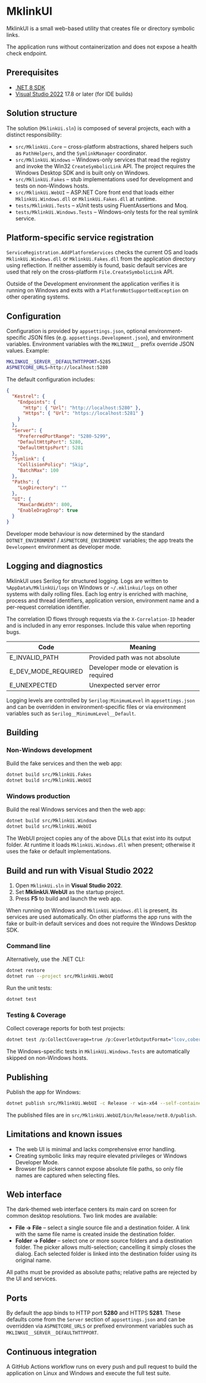 # MklinkUI

MklinkUI is a small web-based utility that creates file or directory symbolic links.

The application runs without containerization and does not expose a health check endpoint.

## Prerequisites
- [.NET 8 SDK](https://dotnet.microsoft.com/)
- [Visual Studio 2022](https://visualstudio.microsoft.com/) 17.8 or later (for IDE builds)

## Solution structure
The solution (`MklinkUi.sln`) is composed of several projects, each with a distinct responsibility:

- `src/MklinkUi.Core` – cross-platform abstractions, shared helpers such as `PathHelpers`, and the `SymlinkManager` coordinator.
- `src/MklinkUi.Windows` – Windows-only services that read the registry and invoke the Win32 `CreateSymbolicLink` API. The project requires the Windows Desktop SDK and is built only on Windows.
- `src/MklinkUi.Fakes` – stub implementations used for development and tests on non-Windows hosts.
- `src/MklinkUi.WebUI` – ASP.NET Core front end that loads either `MklinkUi.Windows.dll` or `MklinkUi.Fakes.dll` at runtime.
- `tests/MklinkUi.Tests` – xUnit tests using FluentAssertions and Moq.
- `tests/MklinkUi.Windows.Tests` – Windows-only tests for the real symlink service.

## Platform-specific service registration
`ServiceRegistration.AddPlatformServices` checks the current OS and loads `MklinkUi.Windows.dll` or `MklinkUi.Fakes.dll` from the application directory using reflection. If neither assembly is found, basic default services are used that rely on the cross-platform `File.CreateSymbolicLink` API.

Outside of the Development environment the application verifies it is running on Windows and exits with a `PlatformNotSupportedException` on other operating systems.

## Configuration

Configuration is provided by `appsettings.json`, optional environment-specific JSON files (e.g. `appsettings.Development.json`), and environment variables. Environment variables with the `MKLINKUI__` prefix override JSON values. Example:

```bash
MKLINKUI__SERVER__DEFAULTHTTPPORT=5285
ASPNETCORE_URLS=http://localhost:5280
```

The default configuration includes:

```json
{
  "Kestrel": {
    "Endpoints": {
      "Http": { "Url": "http://localhost:5280" },
      "Https": { "Url": "https://localhost:5281" }
    }
  },
  "Server": {
    "PreferredPortRange": "5280-5299",
    "DefaultHttpPort": 5280,
    "DefaultHttpsPort": 5281
  },
  "Symlink": {
    "CollisionPolicy": "Skip",
    "BatchMax": 100
  },
  "Paths": {
    "LogDirectory": ""
  },
  "UI": {
    "MaxCardWidth": 800,
    "EnableDragDrop": true
  }
}
```

Developer mode behaviour is now determined by the standard `DOTNET_ENVIRONMENT` / `ASPNETCORE_ENVIRONMENT` variables; the app treats the `Development` environment as developer mode.

## Logging and diagnostics

MklinkUI uses Serilog for structured logging. Logs are written to `%AppData%/MklinkUi/logs` on Windows or `~/.mklinkui/logs` on other systems with daily rolling files. Each log entry is enriched with machine, process and thread identifiers, application version, environment name and a per-request correlation identifier.

The correlation ID flows through requests via the `X-Correlation-ID` header and is included in any error responses. Include this value when reporting bugs.

| Code | Meaning |
| --- | --- |
| E_INVALID_PATH | Provided path was not absolute |
| E_DEV_MODE_REQUIRED | Developer mode or elevation is required |
| E_UNEXPECTED | Unexpected server error |

Logging levels are controlled by `Serilog:MinimumLevel` in `appsettings.json` and can be overridden in environment-specific files or via environment variables such as `Serilog__MinimumLevel__Default`.

## Building
### Non-Windows development
Build the fake services and then the web app:

```bash
dotnet build src/MklinkUi.Fakes
dotnet build src/MklinkUi.WebUI
```

### Windows production
Build the real Windows services and then the web app:

```bash
dotnet build src/MklinkUi.Windows
dotnet build src/MklinkUi.WebUI
```

The WebUI project copies any of the above DLLs that exist into its output folder. At runtime it loads `MklinkUi.Windows.dll` when present; otherwise it uses the fake or default implementations.

## Build and run with Visual Studio 2022
1. Open `MklinkUi.sln` in **Visual Studio 2022**.
2. Set **MklinkUi.WebUI** as the startup project.
3. Press **F5** to build and launch the web app.

When running on Windows and `MklinkUi.Windows.dll` is present, its services are used automatically. On other platforms the app runs with the fake or built-in default services and does not require the Windows Desktop SDK.

### Command line
Alternatively, use the .NET CLI:

```bash
dotnet restore
dotnet run --project src/MklinkUi.WebUI
```

Run the unit tests:

```bash
dotnet test
```

### Testing & Coverage

Collect coverage reports for both test projects:

```bash
dotnet test /p:CollectCoverage=true /p:CoverletOutputFormat="lcov,cobertura"
```

The Windows-specific tests in `MklinkUi.Windows.Tests` are automatically skipped on non-Windows hosts.

## Publishing
Publish the app for Windows:

```bash
dotnet publish src/MklinkUi.WebUI -c Release -r win-x64 --self-contained false
```
The published files are in `src/MklinkUi.WebUI/bin/Release/net8.0/publish`.

## Limitations and known issues
- The web UI is minimal and lacks comprehensive error handling.
- Creating symbolic links may require elevated privileges or Windows Developer Mode.
- Browser file pickers cannot expose absolute file paths, so only file names are captured when selecting files.

## Web interface

The dark-themed web interface centers its main card on screen for common desktop resolutions. Two link modes are available:

- **File → File** – select a single source file and a destination folder. A link with the same file name is created inside the destination folder.
 - **Folder → Folder** – select one or more source folders and a destination folder. The picker allows multi-selection; cancelling it simply closes the dialog. Each selected folder is linked into the destination folder using its original name.

All paths must be provided as absolute paths; relative paths are rejected by the UI and services.

## Ports

By default the app binds to HTTP port **5280** and HTTPS **5281**. These defaults come from the `Server` section of `appsettings.json` and can be overridden via `ASPNETCORE_URLS` or prefixed environment variables such as `MKLINKUI__SERVER__DEFAULTHTTPPORT`.


## Continuous integration
A GitHub Actions workflow runs on every push and pull request to build the application on Linux and Windows and execute the full test suite.

